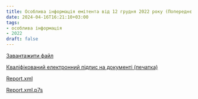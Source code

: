 ```yaml
---
title: Особлива інформація емітента від 12 грудня 2022 року (Попереднє надання згоди на вчинення значних правочинів)
date: 2024-04-16T16:21:10+03:00
tags:
- особлива інформація
- 2022
draft: false
---
```


[Завантажити файл](31167727_12.12.2022_поп%20правочин.doc)

[Кваліфікований електронний підпис на документі (печатка)](31167727_12.12.2022_поп%20правочин.doc.p7s)

[Report.xml](Report.xml)

[Report.xml.p7s](Report.xml.p7s)
